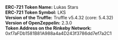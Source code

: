 **ERC-721 Token Name:** Lukas Stars  
**ERC-721 Token Symbol:** LKS  
**Version of the Truffle:** Truffle v5.4.32 (core: 5.4.32)  
**Version of OpenZeppelin:** 2.3.0  
**Token Address on the Rinkeby Network:** 0xf7aFDb1581B81A988a4a4D243f3786dd7ef7a2C1
